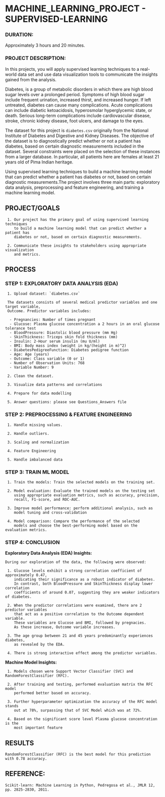 # MACHINE_LEARNING_PROJECT - SUPERVISED-LEARNING

### DURATION:

Approximately 3 hours and 20 minutes.


### PROJECT DESCRIPTION:

In this projects, you will apply supervised learning techniques to a real-world data set and use data visualization tools to communicate the insights gained from the analysis.

Diabetes, is a group of metabolic disorders in which there are high blood sugar levels over a prolonged period. Symptoms of high blood sugar include frequent urination, increased thirst, and increased hunger. If left untreated, diabetes can cause many complications. Acute complications can include diabetic ketoacidosis, hyperosmolar hyperglycemic state, or death. Serious long-term complications include cardiovascular disease, stroke, chronic kidney disease, foot ulcers, and damage to the eyes.

The dataset for this project is `diabetes.csv` originally from the National Institute of Diabetes and Digestive and Kidney Diseases. The objective of the dataset is to diagnostically predict whether or not a patient has diabetes, based on certain diagnostic measurements included in the dataset. Several constraints were placed on the selection of these instances from a larger database. In particular, all patients here are females at least 21 years old of Pima Indian heritage.

Using supervised learning techniques to build a machine learning model that can predict whether a patient has diabetes or not, based on certain diagnostic measurements.The project involves three main parts: exploratory data analysis, preprocessing and feature engineering, and training a machine learning model. 


## PROJECT/GOALS

     1. Our project has the primary goal of using supervised learning techniques
        to build a machine learning model that can predict whether a patient has
        diabetes or not, based on certain diagnostic measurements.

     2. Communicate these insights to stakeholders using appropriate visualization
        and metrics. 


## PROCESS

### STEP 1: EXPLORATORY DATA ANALYSIS (EDA)

     1. Upload dataset: `diabetes.csv`
    
     The datasets consists of several medical predictor variables and one target variable,
     Outcome. Predictor variables includes:

      - Pregnancies: Number of times pregnant
      - Glucose: Plasma glucose concentration a 2 hours in an oral glucose tolerance test
      - BloodPressure: Diastolic blood pressure (mm Hg)
      - SkinThickness: Triceps skin fold thickness (mm)
      - Insulin: 2-Hour serum insulin (mu U/ml)
      - BMI: Body mass index (weight in kg/(height in m)^2)
      - DiabetesPedigreeFunction: Diabetes pedigree function
      - Age: Age (years)
      - Outcome: Class variable (0 or 1)
      - Number of Observation Units: 768
      - Variable Number: 9
  
     2. Clean the dataset.
  
     3. Visualize data patterns and correlations

     4. Prepare for data modelling

     5. Answer questions: please see Questions_Answers file

### STEP 2: PREPROCESSING & FEATURE ENGINEERING 

     1. Handle missing values.

     2. Handle outliers.

     3. Scaling and normalization

     4. Feature Engineering

     5. Handle imbalanced data


### STEP 3: TRAIN ML MODEL

     1. Train the models: Train the selected models on the training set.

     2. Model evaluation: Evaluate the trained models on the testing set
        using appropriate evaluation metrics, such as accuracy, precision,
        recall, F1-score, and ROC-AUC.

     3. Improve model performance: perform additional analysis, such as
        model tuning and cross-validation

     4. Model comparison: Compare the performance of the selected
        models and choose the best-performing model based on the evaluation metrics.


### STEP 4: CONCLUSION

**Exploratory Data Analysis (EDA) Insights:**

    During our exploration of the data, the following were observed:

     1. Glucose levels exhibit a strong correlation coefficient of approximately 0.47,
        indicating their significance as a robust indicator of diabetes.
        In contrast, both BloodPressure and SkinThickness display lower correlation
        coefficients of around 0.07, suggesting they are weaker indicators of diabetes.

     2. When the predictor correlations were examined, there are 2 predictor variables
        that act as a positive correlation to the Outcome dependent variable.
        These variables are Glucose and BMI, followed by pregnacies.
        As these increase, Outcome variable increases.

     3. The age group between 21 and 45 years predominantly experiences diabetes,
        as revealed by the EDA.

     4. There is strong interactive effect among the predictor variables.

**Machine Model Insights:**

     1. Models chosen were Support Vector Classifier (SVC) and RandomForestClassifier (RFC).

     2. After training and testing, performed evaluation matrix the RFC model
        performed better based on accuracy. 

     3. Further hyperparameter optimization the accuracy of the RFC model stands
        out at 78%, surpassing that of SVC Model which was at 72%.

     4. Based on the significant score level Plasma glucose concentration is the
        most important feature

## RESULTS

    RandomForestClassifier (RFC) is the best model for this prediction with 0.78 accuracy.

 ## REFERENCE:

    Scikit-learn: Machine Learning in Python, Pedregosa et al., JMLR 12, pp. 2825-2830, 2011.